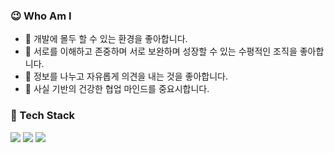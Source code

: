 

### 😉 Who Am I
- 🌱 개발에 몰두 할 수 있는 환경을 좋아합니다.
- 💖 서로를 이해하고 존중하며 서로 보완하며 성장할 수 있는 수평적인 조직을 좋아합니다.
- 💬 정보를 나누고 자유롭게 의견을 내는 것을 좋아합니다. 
- 👯 사실 기반의 건강한 협업 마인드를 중요시합니다. 

### 🔭 Tech Stack
<img src="https://img.shields.io/badge/Javascript-F7DF1E?style=flat-square&logo=javascript&logoColor=white"/></a>
<img src="https://img.shields.io/badge/Typescript-3178C6?style=flat-square&logo=typescript&logoColor=white"/></a>
<img src="https://img.shields.io/badge/React-61DAFB?style=flat-square&logo=react&logoColor=white"/></a>


<!--
**moretz0921/moretz0921** is a ✨ _special_ ✨ repository because its `README.md` (this file) appears on your GitHub profile.

Here are some ideas to get you started:

- 🔭 I’m currently working on ...
- 🌱 I’m currently learning ...
- 👯 I’m looking to collaborate on ...
- 🤔 I’m looking for help with ...
- 💬 Ask me about ...
- 📫 How to reach me: ...
- 😄 Pronouns: ...
- ⚡ Fun fact: ...
-->
